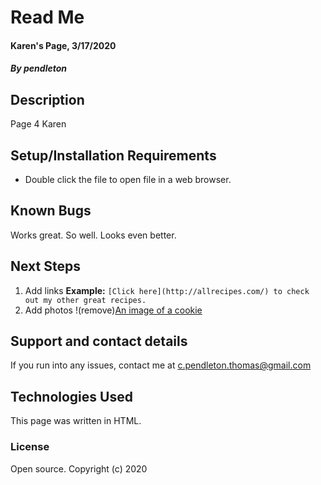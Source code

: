 

# Read Me

#### Karen's Page, 3/17/2020

#### _By pendleton_

## Description

Page 4 Karen

## Setup/Installation Requirements

* Double click the file to open file in a web browser.


## Known Bugs
Works great. So well. Looks even better. 


## Next Steps
1. Add links  **Example:**  `[Click here](http://allrecipes.com/) to check out my other great recipes.`
2. Add photos !(remove)[An image of a cookie](http://lorempixel.com/400/200/)


## Support and contact details

If you run into any issues, contact me at  <c.pendleton.thomas@gmail.com>

## Technologies Used

This page was written in HTML.

### License
Open source.
Copyright (c) 2020
